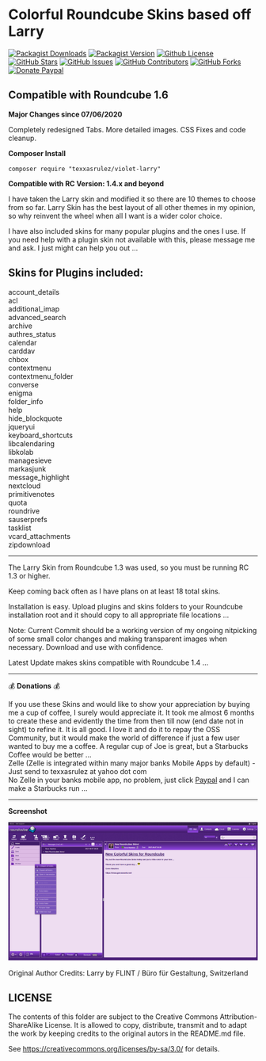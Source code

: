 # Colorful Roundcube Skins based off Larry

[![Packagist Downloads](https://img.shields.io/packagist/dt/texxasrulez/violet-larry?style=plastic&logo=packagist&logoColor=white&label=Downloads&labelColor=blue&color=gold)](https://packagist.org/packages/texxasrulez/violet-larry)
[![Packagist Version](https://img.shields.io/packagist/v/texxasrulez/violet-larry?style=plastic&logo=packagist&logoColor=white&label=Version&labelColor=blue&color=limegreen)](https://packagist.org/packages/texxasrulez/violet-larry)
[![Github License](https://img.shields.io/github/license/texxasrulez/violet-larry?style=plastic&logo=github&label=License&labelColor=blue&color=coral)](https://github.com/texxasrulez/violet-larry/LICENSE)
[![GitHub Stars](https://img.shields.io/github/stars/texxasrulez/violet-larry?style=plastic&logo=github&label=Stars&labelColor=blue&color=deepskyblue)](https://github.com/texxasrulez/violet-larry/stargazers)
[![GitHub Issues](https://img.shields.io/github/issues/texxasrulez/violet-larry?style=plastic&logo=github&label=Issues&labelColor=blue&color=aqua)](https://github.com/texxasrulez/violet-larry/issues)
[![GitHub Contributors](https://img.shields.io/github/contributors/texxasrulez/violet-larry?style=plastic&logo=github&logoColor=white&label=Contributors&labelColor=blue&color=orchid)](https://github.com/texxasrulez/violet-larry/graphs/contributors)
[![GitHub Forks](https://img.shields.io/github/forks/texxasrulez/violet-larry?style=plastic&logo=github&logoColor=white&label=Forks&labelColor=blue&color=darkorange)](https://github.com/texxasrulez/violet-larry/forks)
[![Donate Paypal](https://img.shields.io/badge/Paypal-Money_Please!-blue.svg?style=plastic&labelColor=blue&color=forestgreen&logo=paypal)](https://www.paypal.me/texxasrulez)

## Compatible with Roundcube 1.6	

**Major Changes since 07/06/2020**

Completely redesigned Tabs.
More detailed images.
CSS Fixes and code cleanup.

**Composer Install**
```
composer require "texxasrulez/violet-larry"
```

**Compatible with RC Version: 1.4.x and beyond**

I have taken the Larry skin and modified it so there are 10 themes to choose from so far. Larry Skin has the best layout of all other themes in my opinion, so why reinvent the wheel when all I want is a wider color choice.

I have also included skins for many popular plugins and the ones I use. If you need help with a plugin skin not available with this, please message me and ask. I just might can help you out ... 

**Skins for Plugins included:**
-------
account_details\
acl\
additional_imap\
advanced_search\
archive\
authres_status\
calendar\
carddav\
chbox\
contextmenu\
contextmenu_folder\
converse\
enigma\
folder_info\
help\
hide_blockquote\
jqueryui\
keyboard_shortcuts\
libcalendaring\
libkolab\
managesieve\
markasjunk\
message_highlight\
nextcloud\
primitivenotes\
quota\
roundrive\
sauserprefs\
tasklist\
vcard_attachments\
zipdownload

---

The Larry Skin from Roundcube 1.3 was used, so you must be running RC 1.3 or higher.

Keep coming back often as I have plans on at least 18 total skins.

Installation is easy. Upload plugins and skins folders to your Roundcube installation root and it should copy to all appropriate file locations ... 

Note: Current Commit should be a working version of my ongoing nitpicking of some small color changes and making transparent images when necessary. Download and use with confidence.

Latest Update makes skins compatible with Roundcube 1.4 ...

---

:moneybag: **Donations** :moneybag:

If you use these Skins and would like to show your appreciation by buying me a cup of coffee, I surely would appreciate it. It took me almost 6 months to create these and evidently the time from then till now (end date not in sight) to refine it. It is all good. I love it and do it to repay the OSS Community, but it would make the world of difference if just a few user wanted to buy me a coffee. A regular cup of Joe is great, but a Starbucks Coffee would be better ... \
Zelle (Zelle is integrated within many major banks Mobile Apps by default) - Just send to texxasrulez at yahoo dot com \
No Zelle in your banks mobile app, no problem, just click [Paypal](https://paypal.me/texxasrulez?locale.x=en_US) and I can make a Starbucks run ...

---

**Screenshot**

![Violet Larry Skin](images/violet-mail.png?raw=true "Violet Larry Skin")

Original Author Credits:
Larry
by FLINT / Büro für Gestaltung, Switzerland

LICENSE
-------

The contents of this folder are subject to the Creative Commons
Attribution-ShareAlike License. It is allowed to copy, distribute,
transmit and to adapt the work by keeping credits to the original
autors in the README.md file.

See https://creativecommons.org/licenses/by-sa/3.0/ for details.

